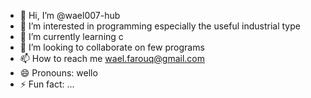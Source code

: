 - 👋 Hi, I’m @wael007-hub
- 👀 I’m interested in programming especially the useful industrial type
- 🌱 I’m currently learning c
- 💞️ I’m looking to collaborate on few programs
- 📫 How to reach me wael.farouq@gmail.com
- 😄 Pronouns: wello
- ⚡ Fun fact: ...

<!---
wael007-hub/wael007-hub is a ✨ special ✨ repository because its `README.md` (this file) appears on your GitHub profile.
You can click the Preview link to take a look at your changes.
--->
